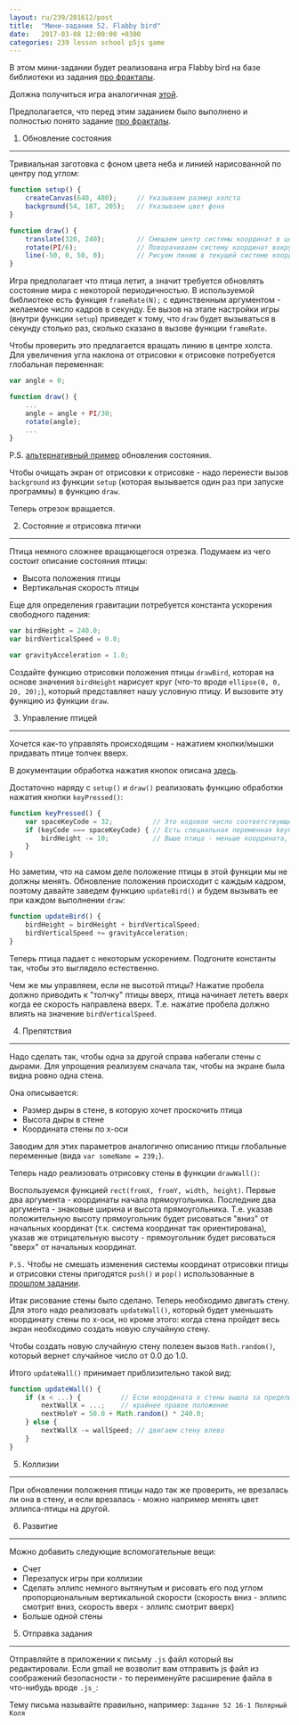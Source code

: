 ```yaml
---
layout: ru/239/201612/post
title:  "Мини-задание 52. Flabby bird"
date:   2017-03-08 12:00:00 +0300
categories: 239 lesson school p5js game
---
```


В этом мини-задании будет реализована игра Flabby bird на базе библиотеки из задания [про фракталы](/lessons/239/lesson/school/p5js/2017/03/01/SimpleDrawingInP5JS.html).

Должна получиться игра аналогичная [этой](http://flappybird.io/).

Предполагается, что перед этим заданием было выполнено и полностью понято задание [про фракталы](/lessons/239/lesson/school/p5js/2017/03/01/SimpleDrawingInP5JS.html). 

1) Обновление состояния
-----------------------

Тривиальная заготовка с фоном цвета неба и линией нарисованной по центру под углом:

```javascript
function setup() {
    createCanvas(640, 480);     // Указываем размер холста
    background(54, 187, 205);   // Указываем цвет фона
}

function draw() {
    translate(320, 240);        // Смещаем центр системы координат в центр экрана
    rotate(PI/6);               // Поворачиваем систему координат вокруг ее текущей точки отсчета
    line(-50, 0, 50, 0);        // Рисуем линию в текущей системе координат
}
```

Игра предполагает что птица летит, а значит требуется обновлять состояние мира с некоторой периодичностью. В используемой библиотеке есть функция ```frameRate(N);``` с единственным аргументом - желаемое число кадров в секунду.
Ее вызов на этапе настройки игры (внутри функции ```setup```) приведет к тому, что ```draw``` будет вызываться в секунду столько раз, сколько сказано в вызове функции ```frameRate```.
  
Чтобы проверить это предлагается вращать линию в центре холста. Для увеличения угла наклона от отрисовки к отрисовке потребуется глобальная переменная:

```javascript
var angle = 0;

function draw() {
    ...
    angle = angle + PI/30;
    rotate(angle);
    ...
}
```

P.S. [альтернативный пример](https://p5js.org/examples/structure-loop.html) обновления состояния.

Чтобы очищать экран от отрисовки к отрисовке - надо перенести вызов ```background``` из функции ```setup``` (которая вызывается один раз при запуске программы) в функцию ```draw```.

Теперь отрезок вращается.


2) Состояние и отрисовка птички
-------------------------------

Птица немного сложнее вращающегося отрезка. Подумаем из чего состоит описание состояния птицы:

 - Высота положения птицы
 - Вертикальная скорость птицы

Еще для определения гравитации потребуется константа ускорения свободного падения:

```javascript
var birdHeight = 240.0;
var birdVerticalSpeed = 0.0;

var gravityAcceleration = 1.0;
```

Создайте функцию отрисовки положения птицы ```drawBird```, которая на основе значения ```birdHeight``` нарисует круг (что-то вроде ```ellipse(0, 0, 20, 20);```), который представляет нашу условную птицу. И вызовите эту функцию из функции ```draw```.

3) Управление птицей
--------------------

Хочется как-то управлять происходящим - нажатием кнопки/мышки придавать птице толчек вверх.

В документации обработка нажатия кнопок описана [здесь](http://staging.p5js.org/reference/#/p5/keyPressed).

Достаточно наряду с ```setup()``` и ```draw()``` реализовать функцию обработки нажатия кнопки ```keyPressed()```:

```javascript
function keyPressed() {
    var spaceKeyCode = 32;          // Это кодовое число соответствующее кнопке пробел
    if (keyCode === spaceKeyCode) { // Есть специальная переменная keyCode, в которой хранится код нажатой кнопки. Пусть птица поднимается выше только когда нажимается пробел
        birdHeight -= 10;           // Выше птица - меньше координата, т.к. в системе координат графики y-ось направлена вниз
    }
}
```

Но заметим, что на самом деле положение птицы в этой функции мы не должны менять. Обновление положения происходит с каждым кадром, поэтому давайте заведем функцию ```updateBird()``` и будем вызывать ее при каждом выполнении ```draw```:

```javascript
function updateBird() {
    birdHeight = birdHeight + birdVerticalSpeed;
    birdVerticalSpeed += gravityAcceleration;
}
```

Теперь птица падает с некоторым ускорением. Подгоните константы так, чтобы это выглядело естественно.

Чем же мы управляем, если не высотой птицы? Нажатие пробела должно приводить к "толчку" птицы вверх, птица начинает лететь вверх когда ее скорость направлена вверх. Т.е. нажатие пробела должно влиять на значение ```birdVerticalSpeed```. 

4) Препятствия
--------------

Надо сделать так, чтобы одна за другой справа набегали стены с дырами. Для упрощения реализуем сначала так, чтобы на экране была видна ровно одна стена.

Она описывается:

 - Размер дыры в стене, в которую хочет проскочить птица
 - Высота дыры в стене
 - Координата стены по x-оси
 
Заводим для этих параметров аналогично описанию птицы глобальные переменные (вида ```var someName = 239;```).

Теперь надо реализовать отрисовку стены в функции ```drawWall()```:

Воспользуемся функцией ```rect(fromX, fromY, width, height)```. Первые два аргумента - координаты начала прямоугольника. Последние два аргумента - знаковые ширина и высота прямоугольника.
Т.е. указав положительную высоту прямоугольник будет рисоваться "вниз" от начальных координат (т.к. система координат так ориентирована),
 указав же отрицательную высоту - прямоугольник будет рисоваться "вверх" от начальных координат.

```P.S.``` Чтобы не смешать изменения системы координат отрисовки птицы и отрисовки стены пригодятся ```push()``` и ```pop()``` использованные в [прошлом задании](/lessons/239/lesson/school/p5js/2017/03/01/SimpleDrawingInP5JS.html).

Итак рисование стены было сделано. Теперь необходимо двигать стену. Для этого надо реализовать ```updateWall()```, который будет уменьшать координату стены по x-оси, но кроме этого: когда стена пройдет весь экран необходимо создать новую случайную стену.
 
Чтобы создать новую случайную стену полезен вызов ```Math.random()```, который вернет случайное число от 0.0 до 1.0.

Итого ```updateWall()``` принимает приблизительно такой вид:

```javascript
function updateWall() {
    if (x < ...) {          // Если координата x стены вышла за пределы экрана
        nextWallX = ...;    // крайнее правое положение
        nextHoleY = 50.0 + Math.random() * 240.0;
    } else {
        nextWallX -= wallSpeed; // двигаем стену влево
    }
}
```

5) Коллизии
-----------

При обновлении положения птицы надо так же проверить, не врезалась ли она в стену, и если врезалась - можно например менять цвет эллипса-птицы на другой.

6) Развитие 
-----------

Можно добавить следующие вспомогательные вещи:

 - Счет
 - Перезапуск игры при коллизии
 - Сделать эллипс немного вытянутым и рисовать его под углом пропорциональным вертикальной скорости (скорость вниз - эллипс смотрит вниз, скорость вверх - эллипс смотрит вверх)
 - Больше одной стены
 
5) Отправка задания
-------------------

Отправляйте в приложении к письму ```.js``` файл который вы редактировали. Если gmail не возволит вам отправить js файл из соображений безопасности - то переименуйте расширение файла в что-нибудь вроде ```.js_```:

Тему письма называйте правильно, например: ```Задание 52 16-1 Полярный Коля```
